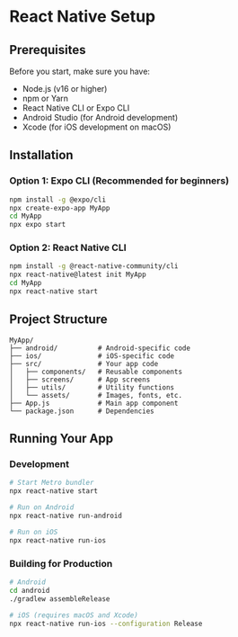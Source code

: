 # React Native Setup

## Prerequisites

Before you start, make sure you have:

- Node.js (v16 or higher)
- npm or Yarn
- React Native CLI or Expo CLI
- Android Studio (for Android development)
- Xcode (for iOS development on macOS)

## Installation

### Option 1: Expo CLI (Recommended for beginners)

```bash
npm install -g @expo/cli
npx create-expo-app MyApp
cd MyApp
npx expo start
```

### Option 2: React Native CLI

```bash
npm install -g @react-native-community/cli
npx react-native@latest init MyApp
cd MyApp
npx react-native start
```

## Project Structure

```
MyApp/
├── android/          # Android-specific code
├── ios/              # iOS-specific code
├── src/              # Your app code
│   ├── components/   # Reusable components
│   ├── screens/      # App screens
│   ├── utils/        # Utility functions
│   └── assets/       # Images, fonts, etc.
├── App.js            # Main app component
└── package.json      # Dependencies
```

## Running Your App

### Development

```bash
# Start Metro bundler
npx react-native start

# Run on Android
npx react-native run-android

# Run on iOS
npx react-native run-ios
```

### Building for Production

```bash
# Android
cd android
./gradlew assembleRelease

# iOS (requires macOS and Xcode)
npx react-native run-ios --configuration Release
```
